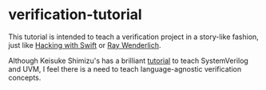 # verification-tutorial

This tutorial is intended to teach a verification project in a story-like fashion, just like [Hacking with Swift](https://www.hackingwithswift.com/quick-start/swiftui/building-a-menu-using-list) or [Ray Wenderlich](https://www.raywenderlich.com/).

Although Keisuke Shimizu's has a brilliant [tutorial](http://cluelogic.com/) to teach SystemVerilog and UVM, I feel there is a need to teach language-agnostic verification concepts.
